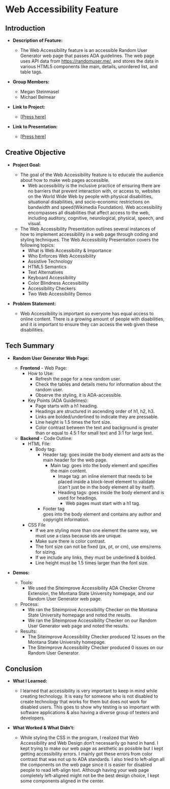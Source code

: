# Web Accessibility Feature

<h2> Introduction </h2>

* **Description of Feature:**
  * The Web Accessibility feature is an accessible Random User Generator web page that passes ADA guidelines. The web page uses API data from https://randomuser.me/, and stores the data in various HTML5 components like main, details, unordered list, and table tags.
  
* **Group Members:**
  * Megan Steinmasel
  * Michael Belmear
  
* **Link to Project:**
  * [[Press here](https://mbelmear.github.io/CSCI-331/Final%20Project/)] 
  
* **Link to Presentation:**
  * [[Press here](https://docs.google.com/presentation/d/14D2j1q7L0T7WU2Pgl7byY1G44EubFcrGJKhKl4oXbq4/edit?usp=sharing)] 

<h2> Creative Objective </h2>

* **Project Goal:**
  * The goal of the Web Accessibility feature is to educate the audience about how to make web pages accessible. 
    * Web accessibility is the inclusive practice of ensuring there are no barriers that prevent interaction with, or access to, websites on the World Wide Web by people with physical disabilities, situational disabilities, and socio-economic restrictions on bandwidth and speed(Wikimedia Foundation). Web accessibility encompasses all disabilities that affect access to the web, including auditory, cognitive, neurological, physical, speech, and visual.
  * The Web Accessibility Presentation outlines several instances of how to implement accessibility in a web page through coding and styling techniques. The Web Accessibility Presentation covers the following topics:
    * What is Web Accessibility & Importance
    * Who Enforces Web Accessibility
    * Assistive Technology
    * HTML5 Semantics
    * Text Alternatives
    * Keyboard Accessibility
    * Color Blindness Accessibility
    * Accessibility Checkers
    * Two Web Accessibility Demos
      
* **Problem Statement:**
  * Web Accessibility is important so everyone has equal access to online content. There is a growing amount of people with disabilities, and it is important to ensure they can access the web given these disabilities.
 
<h2> Tech Summary </h2>

* **Random User Generator Web Page:**
  * **Frontend** - Web Page:
    * How to Use:
        * Refresh the page for a new random user.
        * Check the tables and details menu for information about the random user.
        * Observe the styling, it is ADA-accessible.
    * Key Points (ADA Guidelines):
        * Page starts with a h1 heading.
        * Headings are structured in ascending order of h1, h2, h3.
        * Links are bolded/underlined to indicate they are pressable.
        * Line height is 1.5 times the font size.
        * Color contrast between the text and background is greater than or equal to 4.5:1 for small text and 3:1 for large text.
  * **Backend** - Code Outline:
    * HTML File: 
      * Body tag:
        * Header tag: goes inside the body element and acts as the main header for the web page.
          * Main tag: goes into the body element and specifies the main content.
            * Image tag: an inline element that needs to be placed inside a block-level element to validate (can't just be in the body element all by itself).
            * Heading tags: goes inside the body element and is used for headings.
              * Web pages must start with a h1 tag.
        * Footer tag <footer></footer> goes into the body element and contains any author and copyright information.
    * CSS File
      * If we are styling more than one element the same way, we must use a class because ids are unique.
      * Make sure there is color contrast.
      * The font size can not be fixed (px, pt, or cm), use ems/rems for sizing.
      * If we include any links, they must be underlined & bolded.
      * Line height must be 1.5 times larger than the font size.
      
* **Demos:**
  * Tools:
    * We used the Siteimprove Accessibility ADA Checker Chrome Extension, the Montana State University homepage, and our Random User Generator web page.
  * Process:
    * We ran the Siteimprove Accessibility Checker on the Montana State University homepage and noted the results.
    * We ran the Siteimprove Accessibility Checker on our Random User Generator web page and noted the results.
  * Results:
    * The Siteimprove Accessibility Checker produced 12 issues on the Montana State University homepage.
    * The Siteimprove Accessibility Checker produced 0 issues on our Random User Generator.

<h2> Conclusion </h2>

* **What I Learned:**
  * I learned that accessibility is very important to keep in mind while creating technology. It is easy for someone who is not disabled to create technology that works for them but does not work for disabled users. This goes to show why testing is so important with software applications & also having a diverse group of testers and developers.

* **What Worked & What Didn’t:**
  * While styling the CSS in the program, I realized that Web Accessibility and Web Design don’t necessarily go hand in hand. I kept trying to make our web page as aesthetic as possible but I kept getting accessibility errors. I mainly got these errors from color contrast that was not up to ADA standards. I also tried to left-align all the components on the web page since it is easier for disabled people to read left-align text. Although having your web page completely left-aligned might not be the best design choice, I kept some components aligned in the center.






